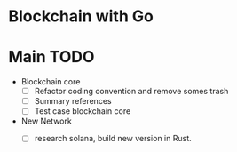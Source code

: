 # Blockchain with Go
# Main TODO
* Blockchain core
  - [ ] Refactor coding convention and remove somes trash
  - [ ] Summary references
  - [ ] Test case blockchain core
* New Network
  - [ ] research solana, build new version in Rust.
  
 
